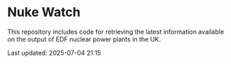 # Nuke Watch

This repository includes code for retrieving the latest information available on the output of EDF nuclear power plants in the UK.

Last updated: 2025-07-04 21:15